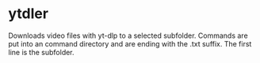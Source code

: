 # ytdler
Downloads video files with yt-dlp to a selected subfolder. Commands are put into an command directory and are ending with the .txt suffix. The first line is the subfolder.
